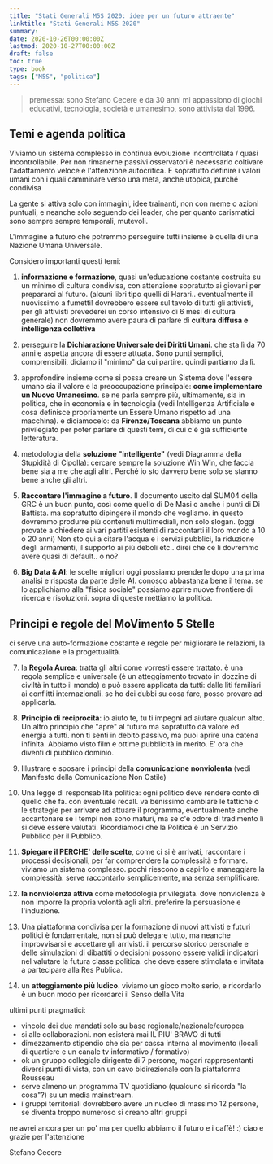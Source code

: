 ```yaml
---
title: "Stati Generali M5S 2020: idee per un futuro attraente"
linktitle: "Stati Generali M5S 2020"
summary:
date: 2020-10-26T00:00:00Z
lastmod: 2020-10-27T00:00:00Z
draft: false
toc: true
type: book
tags: ["M5S", "politica"]
---
```

> premessa: sono Stefano Cecere e da 30 anni mi appassiono di giochi educativi, tecnologia, società e umanesimo, sono attivista dal 1996.

## Temi e agenda politica

Viviamo un sistema complesso in continua evoluzione incontrollata / quasi incontrollabile.
Per non rimanerne passivi osservatori è necessario coltivare l'adattamento veloce e l'attenzione autocritica. E sopratutto definire i valori umani con i quali camminare verso una meta, anche utopica, purché condivisa

La gente si attiva solo con immagini, idee trainanti, non con meme o azioni puntuali, e neanche solo seguendo dei leader, che per quanto carismatici sono sempre sempre temporali, mutevoli.

L'immagine a futuro che potremmo perseguire tutti insieme è quella di una Nazione Umana Universale.

Considero importanti questi temi:
1) **informazione e formazione**, quasi un'educazione costante costruita su un minimo di cultura condivisa, con attenzione sopratutto ai giovani per prepararci al futuro.
(alcuni libri tipo quelli di Harari.. eventualmente il nuovissimo a fumetti! dovrebbero essere sul tavolo di tutti gli attivisti, per gli attivisti prevederei un corso intensivo di 6 mesi di cultura generale)
non dovremmo avere paura di parlare di **cultura diffusa e intelligenza collettiva**

2) perseguire la **Dichiarazione Universale dei Diritti Umani**. che sta lì da 70 anni e aspetta ancora di essere attuata. Sono punti semplici, comprensibili, diciamo il "minimo" da cui partire. quindi partiamo da lì.

3) approfondire insieme come si possa creare un Sistema dove l'essere umano sia il valore e la preoccupazione principale: **come implementare un Nuovo Umanesimo**.
se ne parla sempre più, ultimamente, sia in politica, che in economia e in tecnologia (vedi Intelligenza Artificiale e cosa definisce propriamente un Essere Umano rispetto ad una macchina). e diciamocelo: da **Firenze/Toscana** abbiamo un punto privilegiato per poter parlare di questi temi, di cui c'è già sufficiente letteratura.

4) metodologia della **soluzione "intelligente"** (vedi Diagramma della Stupidità di Cipolla): cercare sempre la soluzione Win Win, che faccia bene sia a me che agli altri. Perché io sto davvero bene solo se stanno bene anche gli altri.

5) **Raccontare l'immagine a futuro**. Il documento uscito dal SUM04 della GRC è un buon punto, così come quello di De Masi o anche i punti di Di Battista. ma sopratutto dipingere il mondo che vogliamo. in questo dovremmo produrre più contenuti multimediali, non solo slogan. (oggi provate a chiedere ai vari partiti esistenti di raccontarti il loro mondo a 10 o 20 anni)
Non sto qui a citare l'acqua e i servizi pubblici, la riduzione degli armamenti, il supporto ai più deboli etc.. direi che ce li dovremmo avere quasi di default.. o no?

6) **Big Data & AI**: le scelte migliori oggi possiamo prenderle dopo una prima analisi e risposta da parte delle AI. conosco abbastanza bene il tema. se lo applichiamo alla "fisica sociale" possiamo aprire nuove frontiere di ricerca e risoluzioni. sopra di queste mettiamo la politica.

## Principi e regole del MoVimento 5 Stelle

ci serve una auto-formazione costante e regole per migliorare le relazioni, la comunicazione e la progettualità.

7) la **Regola Aurea**: tratta gli altri come vorresti essere trattato. è una regola semplice e universale (è un atteggiamento trovato in dozzine di civiltà in tutto il mondo) e può essere applicata da tutti: dalle liti familiari ai conflitti internazionali. se ho dei dubbi su cosa fare, posso provare ad applicarla.

8) **Principio di reciprocità**: io aiuto te, tu ti impegni ad aiutare qualcun altro.  
Un altro principio che "apre" al futuro ma sopratutto dà valore ed energia a tutti.
non ti senti in debito passivo, ma puoi aprire una catena infinita. Abbiamo visto film e ottime pubblicità in merito. E' ora che diventi di pubblico dominio.

9) Illustrare e sposare i principi della **comunicazione nonviolenta** (vedi Manifesto della Comunicazione Non Ostile)

10) Una legge di responsabilità politica: ogni politico deve rendere conto di quello che fa. con eventuale recall. va benissimo cambiare le tattiche o le strategie per arrivare ad attuare il programma, eventualmente anche accantonare se i tempi non sono maturi, ma se c'è odore di tradimento lì si deve essere valutati. Ricordiamoci che la Politica è un Servizio Pubblico per il Pubblico.

11) **Spiegare il PERCHE' delle scelte**, come ci si è arrivati, raccontare i processi decisionali, per far comprendere la complessità e formare. viviamo un sistema complesso. pochi riescono a capirlo e maneggiare la complessità. serve raccontarlo semplicemente, ma senza semplificare.

12) **la nonviolenza attiva** come metodologia privilegiata. dove nonviolenza è non imporre la propria volontà agli altri. preferire la persuasione e l'induzione.

13) Una piattaforma condivisa per la formazione di nuovi attivisti e futuri politici è fondamentale, non si può delegare tutto, ma neanche improvvisarsi e accettare gli arrivisti. il percorso storico personale e delle simulazioni di dibattiti o decisioni possono essere validi indicatori nel valutare la futura classe politica. che deve essere stimolata e invitata a partecipare alla Res Publica.

14) un **atteggiamento più ludico**. viviamo un gioco molto serio, e ricordarlo è un buon modo per ricordarci il Senso della Vita

ultimi punti pragmatici:
- vincolo dei due mandati solo su base regionale/nazionale/europea
- si alle collaborazioni. non esisterà mai IL PIU' BRAVO di tutti
- dimezzamento stipendio che sia per cassa interna al movimento (locali di quartiere e un canale tv informativo / formativo)
- ok un gruppo collegiale dirigente di 7 persone, magari rappresentanti diversi punti di vista, con un cavo bidirezionale con la piattaforma Rousseau
- serve almeno un programma TV quotidiano (qualcuno si ricorda "la cosa"?) su un media mainstream.
- i gruppi territoriali dovrebbero avere un nucleo di massimo 12 persone, se diventa troppo numeroso si creano altri gruppi

ne avrei ancora per un po' ma per quello abbiamo il futuro e i caffè! :)
ciao e grazie per l'attenzione

Stefano Cecere
